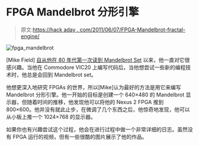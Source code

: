 # FPGA Mandelbrot 分形引擎

> 原文:[https://hack aday . com/2011/06/07/FPGA-Mandelbrot-fractal-engine/](https://hackaday.com/2011/06/07/fpga-mandelbrot-fractal-engine/)

![fpga_mandelbrot](../Images/0f742ca89f0644186554c507f480478e.png "fpga_mandelbrot")

[Mike Field] [自从他在 80 年代第一次读到 Mandelbrot Set](http://ec2-122-248-210-243.ap-southeast-1.compute.amazonaws.com/mediawiki/index.php/Mandelbrot) 以来，他一直对它很感兴趣。当他在 Commodore VIC20 上编写代码后，当他想尝试一些新的编程技术时，他总是会回到 Mandelbrot set。

他想更深入地研究 FPGAs 的世界，所以[Mike]认为最好的方法是用它来编写 Mandelbrot 分形引擎。他一开始的目标是创建一个 640×480 的 Mandelbrot 显示器，但随着时间的推移，他发现他可以将他的 Nexus 2 FPGA 推到 800×600。他并没有就此止步，在微调了几个东西之后，他惊奇地发现，他可以从小板上推一个 1024×768 的显示器。

如果你也有兴趣尝试这个过程，他会在进行过程中做一个非常详细的日志。虽然没有 FPGA 运行的视频，但有一些很酷的图片展示了他的作品。